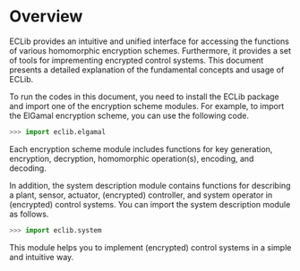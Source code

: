 # Overview

ECLib provides an intuitive and unified interface for accessing the functions of various homomorphic encryption schemes.
Furthermore, it provides a set of tools for imprementing encrypted control systems.
This document presents a detailed explanation of the fundamental concepts and usage of ECLib.

To run the codes in this document, you need to install the ECLib package and import one of the encryption scheme modules.
For example, to import the ElGamal encryption scheme, you can use the following code.

```python
>>> import eclib.elgamal
```

Each encryption scheme module includes functions for key generation, encryption, decryption, homomorphic operation(s), encoding, and decoding.

In addition, the system description module contains functions for describing a plant, sensor, actuator, (encrypted) controller, and system operator in (encrypted) control systems.
You can import the system description module as follows.

```python
>>> import eclib.system
```

This module helps you to implement (encrypted) control systems in a simple and intuitive way.